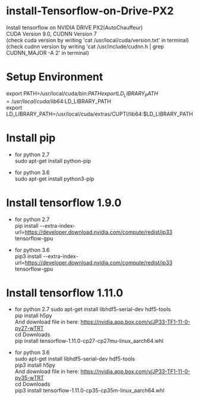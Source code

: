 # install-Tensorflow-on-Drive-PX2

Install tensorflow on NVIDIA DRIVE PX2(AutoChauffeur)  
CUDA Version 9.0, CUDNN Version 7  
(check cuda version by writing 'cat /usr/local/cuda/version.txt' in terminal)  
(check cudnn version by writing 'cat /usr/include/cudnn.h | grep CUDNN_MAJOR -A 2' in terminal)  

# Setup Environment
export PATH=/usr/local/cuda/bin:$PATH  
export LD_LIBRARY_PATH=/usr/local/cuda/lib64:$LD_LIBRARY_PATH  
export LD_LIBRARY_PATH=/usr/local/cuda/extras/CUPTI/lib64:$LD_LIBRARY_PATH  

# Install pip
- for python 2.7  
sudo apt-get install python-pip  

- for python 3.6  
sudo apt-get install python3-pip  

# Install tensorflow 1.9.0
- for python 2.7  
pip install --extra-index-url=https://developer.download.nvidia.com/compute/redist/jp33 tensorflow-gpu  

- for python 3.6  
pip3 install --extra-index-url=https://developer.download.nvidia.com/compute/redist/jp33 tensorflow-gpu  

# Install tensorflow 1.11.0
- for python 2.7
sudo apt-get install libhdf5-serial-dev hdf5-tools  
pip install h5py  
And download file in here: https://nvidia.app.box.com/v/JP33-TF1-11-0-py27-wTRT  
cd Downloads  
pip install tensorflow-1.11.0-cp27-cp27mu-linux_aarch64.whl  

- for python 3.6  
sudo apt-get install libhdf5-serial-dev hdf5-tools  
pip3 install h5py  
And download file in here: https://nvidia.app.box.com/v/JP33-TF1-11-0-py35-wTRT  
cd Downloads  
pip3 install tensorflow-1.11.0-cp35-cp35m-linux_aarch64.whl

